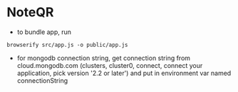 # NoteQR
- to bundle app, run
```
browserify src/app.js -o public/app.js
```

- for mongodb connection string, get connection string from cloud.mongodb.com (clusters, cluster0, connect, connect your application, pick version '2.2 or later') and put in environment var named connectionString
